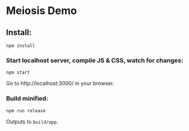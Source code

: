 # Meiosis Demo

## Install:

```
npm install
```

### Start localhost server, compile JS & CSS, watch for changes:

```
npm start
```

Go to http://localhost:3000/ in your browser.

### Build minified:

```
npm run release
```

Outputs to `build/app`.
